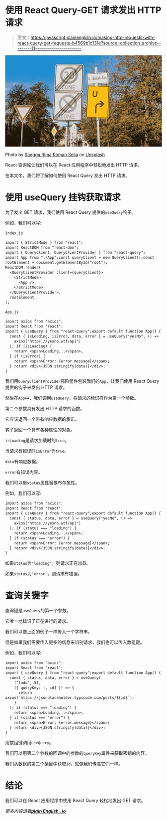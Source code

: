 # 使用 React Query-GET 请求发出 HTTP 请求

> 原文：<https://javascript.plainenglish.io/making-http-requests-with-react-query-get-requests-b4569b1c131e?source=collection_archive---------11----------------------->

![](img/2192d82bba01e697c8b3fb9dcfd7abbf.png)

Photo by [Sangga Rima Roman Selia](https://unsplash.com/@sxy_selia?utm_source=medium&utm_medium=referral) on [Unsplash](https://unsplash.com?utm_source=medium&utm_medium=referral)

React 查询库让我们可以在 React 应用程序中轻松地发出 HTTP 请求。

在本文中，我们将了解如何使用 React Query 发出 HTTP 请求。

# 使用 useQuery 挂钩获取请求

为了发出 GET 请求，我们使用 React Query 提供的`useQuery`钩子。

例如，我们可以写:

`index.js`

```
import { StrictMode } from "react";
import ReactDOM from "react-dom";
import { QueryClient, QueryClientProvider } from "react-query";
import App from "./App";const queryClient = new QueryClient();const rootElement = document.getElementById("root");
ReactDOM.render(
  <QueryClientProvider client={queryClient}>
    <StrictMode>
      <App />
    </StrictMode>
  </QueryClientProvider>,
  rootElement
);
```

`App.js`

```
import axios from "axios";
import React from "react";
import { useQuery } from "react-query";export default function App() {
  const { isLoading, isError, data, error } = useQuery("yesNo", () =>
    axios("https://yesno.wtf/api")
  ); if (isLoading) {
    return <span>Loading...</span>;
  } if (isError) {
    return <span>Error: {error.message}</span>;
  } return <div>{JSON.stringify(data)}</div>;
}
```

我们用`QueryClientProvider`高阶组件包装我们的`App`，让我们使用 React Query 提供的钩子来发出 HTTP 请求。

然后在`App`中，我们调用`useQuery`，将请求的标识符作为第一个参数。

第二个参数具有发出 HTTP 请求的函数。

它应该返回一个带有响应数据的承诺。

钩子返回一个具有各种属性的对象。

`isLoading`是请求加载时的`true`。

当请求有错误时`isError`为`true`。

`data`有响应数据。

`error`有错误内容。

我们可以用`status`属性替换布尔属性。

例如，我们可以写:

```
import axios from "axios";
import React from "react";
import { useQuery } from "react-query";export default function App() {
  const { status, data, error } = useQuery("yesNo", () =>
    axios("https://yesno.wtf/api")
  ); if (status === "loading") {
    return <span>Loading...</span>;
  } if (status === "error") {
    return <span>Error: {error.message}</span>;
  } return <div>{JSON.stringify(data)}</div>;
}
```

如果`status`为`'loading'`，则请求正在加载。

如果`status`为`'error'`，则请求有错误。

# 查询关键字

查询键是`useQuery`的第一个参数。

它唯一地标识了正在进行的请求。

我们可以像上面的例子一样传入一个字符串。

但是如果我们需要传入更多的信息来识别请求，我们也可以传入数组键。

例如，我们可以写:

```
import axios from "axios";
import React from "react";
import { useQuery } from "react-query";export default function App() {
  const { status, data, error } = useQuery(
    ["todo", 5],
    ({ queryKey: [, id] }) => {
      return axios(`https://jsonplaceholder.typicode.com/posts/${id}`);
    }
  ); if (status === "loading") {
    return <span>Loading...</span>;
  } if (status === "error") {
    return <span>Error: {error.message}</span>;
  } return <div>{JSON.stringify(data)}</div>;
}
```

用数组键调用`useQuery`。

我们可以用第二个参数的回调中的参数的`queryKey`属性来获取密钥的内容。

我们从数组的第二个条目中获取`id`，就像我们传递它们一样。

# 结论

我们可以在 React 应用程序中使用 React Query 轻松地发出 GET 请求。

*更多内容请看*[***plain English . io***](http://plainenglish.io)